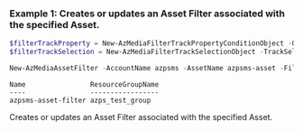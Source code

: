 ### Example 1: Creates or updates an Asset Filter associated with the specified Asset.
```powershell
$filterTrackProperty = New-AzMediaFilterTrackPropertyConditionObject -Operation 'Equal' -Property 'Type' -Value "Audio"
$filterTrackSelection = New-AzMediaFilterTrackSelectionObject -TrackSelection $filterTrackProperty

New-AzMediaAssetFilter -AccountName azpsms -AssetName azpsms-asset -FilterName azpsms-asset-filter -ResourceGroupName azps_test_group -FirstQualityBitrate '720' -PresentationTimeRangeEndTimestamp '200000' -PresentationTimeRangeForceEndTimestamp:$False -PresentationTimeRangeLiveBackoffDuration '60' -PresentationTimeRangePresentationWindowDuration '600000' -PresentationTimeRangeStartTimestamp '100000' -PresentationTimeRangeTimescale '1000' -Track $filterTrackSelection
```

```output
Name                ResourceGroupName
----                -----------------
azpsms-asset-filter azps_test_group
```

Creates or updates an Asset Filter associated with the specified Asset.